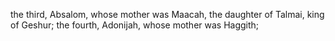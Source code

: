 the third, Absalom, whose mother was Maacah, the daughter of Talmai, king of Geshur; the fourth, Adonijah, whose mother was Haggith;
